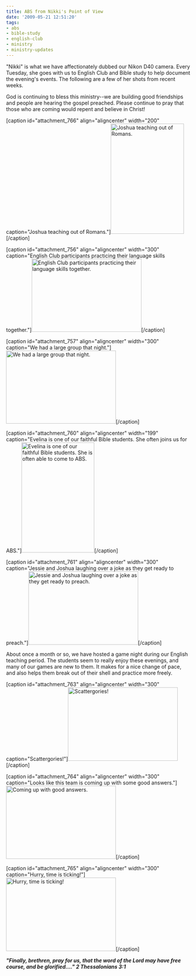 ```yaml
---
title: ABS from Nikki's Point of View
date: '2009-05-21 12:51:20'
tags:
- abs
- bible-study
- english-club
- ministry
- ministry-updates
---
```


"Nikki" is what we have affectionately dubbed our Nikon D40 camera. Every Tuesday, she goes with us to English Club and Bible study to help document the evening's events. The following are a few of her shots from recent weeks.

God is continuing to bless this ministry--we are building good friendships and people are hearing the gospel preached. Please continue to pray that those who are coming would repent and believe in Christ!

[caption id="attachment_766" align="aligncenter" width="200" caption="Joshua teaching out of Romans."]<a href="https://s3.amazonaws.com/content.ofreport.com/2009/05/dsc_6388.jpg"><img class="size-medium wp-image-766" title="dsc_6388" src="https://s3.amazonaws.com/content.ofreport.com/2009/05/dsc_6388-200x300.jpg" alt="Joshua teaching out of Romans." width="200" height="300" /></a>[/caption]

<!--more-->

[caption id="attachment_756" align="aligncenter" width="300" caption="English Club participants practicing their language skills together."]<a href="https://s3.amazonaws.com/content.ofreport.com/2009/05/dsc_6326.jpg"><img class="size-medium wp-image-756" title="dsc_6326" src="https://s3.amazonaws.com/content.ofreport.com/2009/05/dsc_6326-300x199.jpg" alt="English Club participants practicing their language skills together." width="300" height="199" /></a>[/caption]

[caption id="attachment_757" align="aligncenter" width="300" caption="We had a large group that night."]<a href="https://s3.amazonaws.com/content.ofreport.com/2009/05/dsc_6325.jpg"><img class="size-medium wp-image-757" title="dsc_6325" src="https://s3.amazonaws.com/content.ofreport.com/2009/05/dsc_6325-300x199.jpg" alt="We had a large group that night." width="300" height="199" /></a>[/caption]

[caption id="attachment_760" align="aligncenter" width="199" caption="Evelina is one of our faithful Bible students. She often joins us for ABS."]<a href="https://s3.amazonaws.com/content.ofreport.com/2009/05/dsc_6328.jpg"><img class="size-medium wp-image-760" title="dsc_6328" src="https://s3.amazonaws.com/content.ofreport.com/2009/05/dsc_6328-199x300.jpg" alt="Evelina is one of our faithful Bible students. She is often able to come to ABS." width="199" height="300" /></a>[/caption]

[caption id="attachment_761" align="aligncenter" width="300" caption="Jessie and Joshua laughing over a joke as they get ready to preach."]<a href="https://s3.amazonaws.com/content.ofreport.com/2009/05/dsc_6330.jpg"><img class="size-medium wp-image-761" title="dsc_6330" src="https://s3.amazonaws.com/content.ofreport.com/2009/05/dsc_6330-300x200.jpg" alt="Jessie and Joshua laughing over a joke as they get ready to preach." width="300" height="200" /></a>[/caption]

About once a month or so, we have hosted a game night during our English teaching period. The students seem to really enjoy these evenings, and many of our games are new to them. It makes for a nice change of pace, and also helps them break out of their shell and practice more freely.

[caption id="attachment_763" align="aligncenter" width="300" caption="Scattergories!"]<a href="https://s3.amazonaws.com/content.ofreport.com/2009/05/dsc_5159.jpg"><img class="size-medium wp-image-763" title="dsc_5159" src="https://s3.amazonaws.com/content.ofreport.com/2009/05/dsc_5159-300x200.jpg" alt="Scattergories!" width="300" height="200" /></a>[/caption]

[caption id="attachment_764" align="aligncenter" width="300" caption="Looks like this team is coming up with some good answers."]<a href="https://s3.amazonaws.com/content.ofreport.com/2009/05/dsc_5162.jpg"><img class="size-medium wp-image-764" title="dsc_5162" src="https://s3.amazonaws.com/content.ofreport.com/2009/05/dsc_5162-300x199.jpg" alt="Coming up with good answers." width="300" height="199" /></a>[/caption]

[caption id="attachment_765" align="aligncenter" width="300" caption="Hurry, time is ticking!"]<a href="https://s3.amazonaws.com/content.ofreport.com/2009/05/dsc_5163.jpg"><img class="size-medium wp-image-765" title="dsc_5163" src="https://s3.amazonaws.com/content.ofreport.com/2009/05/dsc_5163-300x200.jpg" alt="Hurry, time is ticking!" width="300" height="200" /></a>[/caption]

*<strong>"Finally, brethren, pray for us, that the word of the Lord may have free course, and be glorified...." 2 Thessalonians 3:1</strong>*
